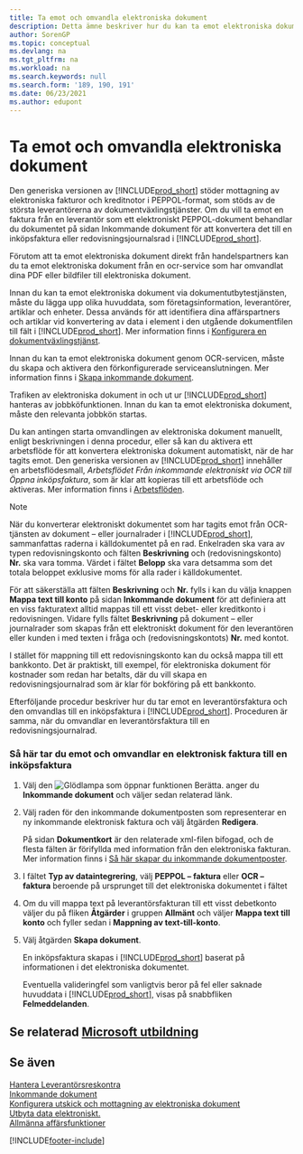 ```yaml
---
title: Ta emot och omvandla elektroniska dokument
description: Detta ämne beskriver hur du kan ta emot elektroniska dokument direkt från handelspartner eller en OCR-tjänst.
author: SorenGP
ms.topic: conceptual
ms.devlang: na
ms.tgt_pltfrm: na
ms.workload: na
ms.search.keywords: null
ms.search.form: '189, 190, 191'
ms.date: 06/23/2021
ms.author: edupont
---
```

# <a name="receive-and-convert-electronic-documents" />Ta emot och omvandla elektroniska dokument

Den generiska versionen av [!INCLUDE[prod_short](includes/prod_short.md)] stöder mottagning av elektroniska fakturor och kreditnotor i PEPPOL-format, som stöds av de största leverantörerna av dokumentväxlingstjänster. Om du vill ta emot en faktura från en leverantör som ett elektroniskt PEPPOL-dokument behandlar du dokumentet på sidan Inkommande dokument för att konvertera det till en inköpsfaktura eller redovisningsjournalsrad i [!INCLUDE[prod_short](includes/prod_short.md)].

Förutom att ta emot elektroniska dokument direkt från handelspartners kan du ta emot elektroniska dokument från en ocr-service som har omvandlat dina PDF eller bildfiler till elektroniska dokument.  

Innan du kan ta emot elektroniska dokument via dokumentutbytestjänsten, måste du lägga upp olika huvuddata, som företagsinformation, leverantörer, artiklar och enheter. Dessa används för att identifiera dina affärspartners och artiklar vid konvertering av data i element i den utgående dokumentfilen till fält i [!INCLUDE[prod_short](includes/prod_short.md)]. Mer information finns i [Konfigurera en dokumentväxlingstjänst](across-how-to-set-up-a-document-exchange-service.md).  

Innan du kan ta emot elektroniska dokument genom OCR-servicen, måste du skapa och aktivera den förkonfigurerade serviceanslutningen. Mer information finns i [Skapa inkommande dokument](across-how-setup-income-documents.md).  

Trafiken av elektroniska dokument in och ut ur [!INCLUDE[prod_short](includes/prod_short.md)] hanteras av jobbköfunktionen. Innan du kan ta emot elektroniska dokument, måste den relevanta jobbkön startas.  

Du kan antingen starta omvandlingen av elektroniska dokument manuellt, enligt beskrivningen i denna procedur, eller så kan du aktivera ett arbetsflöde för att konvertera elektroniska dokument automatiskt, när de har tagits emot. Den generiska versionen av [!INCLUDE[prod_short](includes/prod_short.md)] innehåller en arbetsflödesmall, *Arbetsflödet Från inkommande elektroniskt via OCR till Öppna inköpsfaktura*, som är klar att kopieras till ett arbetsflöde och aktiveras. Mer information finns i [Arbetsflöden](across-workflow.md).  

> [!NOTE]  
> När du konverterar elektroniskt dokumentet som har tagits emot från OCR-tjänsten av dokument – eller journalrader i [!INCLUDE[prod_short](includes/prod_short.md)], sammanfattas raderna i källdokumentet på en rad. Enkelraden ska vara av typen redovisningskonto och fälten **Beskrivning** och (redovisningskonto) **Nr.** ska vara tomma. Värdet i fältet **Belopp** ska vara detsamma som det totala beloppet exklusive moms för alla rader i källdokumentet.  
>
> För att säkerställa att fälten **Beskrivning** och **Nr.** fylls i kan du välja knappen **Mappa text till konto** på sidan **Inkommande dokument** för att definiera att en viss fakturatext alltid mappas till ett visst debet- eller kreditkonto i redovisningen. Vidare fylls fältet **Beskrivning** på dokument – eller journalrader som skapas från ett elektroniskt dokument för den leverantören eller kunden i med texten i fråga och (redovisningskontots) **Nr.** med kontot.  
>
> I stället för mappning till ett redovisningskonto kan du också mappa till ett bankkonto. Det är praktiskt, till exempel, för elektroniska dokument för kostnader som redan har betalts, där du vill skapa en redovisningsjournalrad som är klar för bokföring på ett bankkonto.  

Efterföljande procedur beskriver hur du tar emot en leverantörsfaktura och den omvandlas till en inköpsfaktura i [!INCLUDE[prod_short](includes/prod_short.md)]. Proceduren är samma, när du omvandlar en leverantörsfaktura till en redovisningsjournalrad.  

### <a name="to-receive-and-convert-an-electronic-invoice-to-a-purchase-invoice" />Så här tar du emot och omvandlar en elektronisk faktura till en inköpsfaktura

1. Välj den ![Glödlampa som öppnar funktionen Berätta.](media/ui-search/search_small.png "Berätta vad du vill göra") anger du **Inkommande dokument** och väljer sedan relaterad länk.  

2. Välj raden för den inkommande dokumentposten som representerar en ny inkommande elektronisk faktura och välj åtgärden **Redigera**.  

    På sidan **Dokumentkort** är den relaterade xml-filen bifogad, och de flesta fälten är förifyllda med information från den elektroniska fakturan. Mer information finns i [Så här skapar du inkommande dokumentposter](across-how-create-income-document-records.md).  

3. I fältet **Typ av dataintegrering**, välj **PEPPOL – faktura** eller **OCR – faktura** beroende på ursprunget till det elektroniska dokumentet i fältet  

4. Om du vill mappa text på leverantörsfakturan till ett visst debetkonto väljer du på fliken **Åtgärder** i gruppen **Allmänt** och väljer **Mappa text till konto** och fyller sedan i **Mappning av text-till-konto**.  

5. Välj åtgärden **Skapa dokument**.  

    En inköpsfaktura skapas i [!INCLUDE[prod_short](includes/prod_short.md)] baserat på informationen i det elektroniska dokumentet.  

    Eventuella valideringfel som vanligtvis beror på fel eller saknade huvuddata i [!INCLUDE[prod_short](includes/prod_short.md)], visas på snabbfliken **Felmeddelanden**.  

## <a name="see-related-microsoft-training" />Se relaterad [Microsoft utbildning](/training/modules/electronic-documents-dynamics-365-business-central/index)

## <a name="see-also" />Se även

[Hantera Leverantörsreskontra](payables-manage-payables.md)  
[Inkommande dokument](across-income-documents.md)  
[Konfigurera utskick och mottagning av elektroniska dokument](across-how-to-set-up-electronic-document-sending-and-receiving.md)  
[Utbyta data elektroniskt.](across-data-exchange.md)   
[Allmänna affärsfunktioner](ui-across-business-areas.md)  


[!INCLUDE[footer-include](includes/footer-banner.md)]
